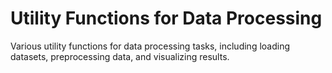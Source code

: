 # Utility Functions for Data Processing

Various utility functions for data processing tasks, including loading datasets, preprocessing data, and visualizing results.
